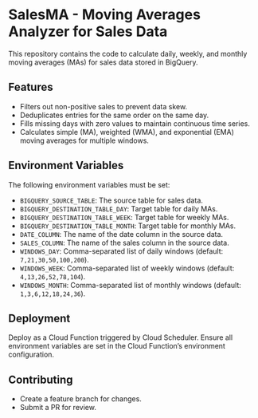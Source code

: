 # SalesMA - Moving Averages Analyzer for Sales Data

This repository contains the code to calculate daily, weekly, and monthly moving averages (MAs) for sales data stored in BigQuery.

## Features
- Filters out non-positive sales to prevent data skew.
- Deduplicates entries for the same order on the same day.
- Fills missing days with zero values to maintain continuous time series.
- Calculates simple (MA), weighted (WMA), and exponential (EMA) moving averages for multiple windows.

## Environment Variables
The following environment variables must be set:

- `BIGQUERY_SOURCE_TABLE`: The source table for sales data.
- `BIGQUERY_DESTINATION_TABLE_DAY`: Target table for daily MAs.
- `BIGQUERY_DESTINATION_TABLE_WEEK`: Target table for weekly MAs.
- `BIGQUERY_DESTINATION_TABLE_MONTH`: Target table for monthly MAs.
- `DATE_COLUMN`: The name of the date column in the source data.
- `SALES_COLUMN`: The name of the sales column in the source data.
- `WINDOWS_DAY`: Comma-separated list of daily windows (default: `7,21,30,50,100,200`).
- `WINDOWS_WEEK`: Comma-separated list of weekly windows (default: `4,13,26,52,78,104`).
- `WINDOWS_MONTH`: Comma-separated list of monthly windows (default: `1,3,6,12,18,24,36`).

## Deployment
Deploy as a Cloud Function triggered by Cloud Scheduler. Ensure all environment variables are set in the Cloud Function’s environment configuration.

## Contributing
- Create a feature branch for changes.
- Submit a PR for review.
